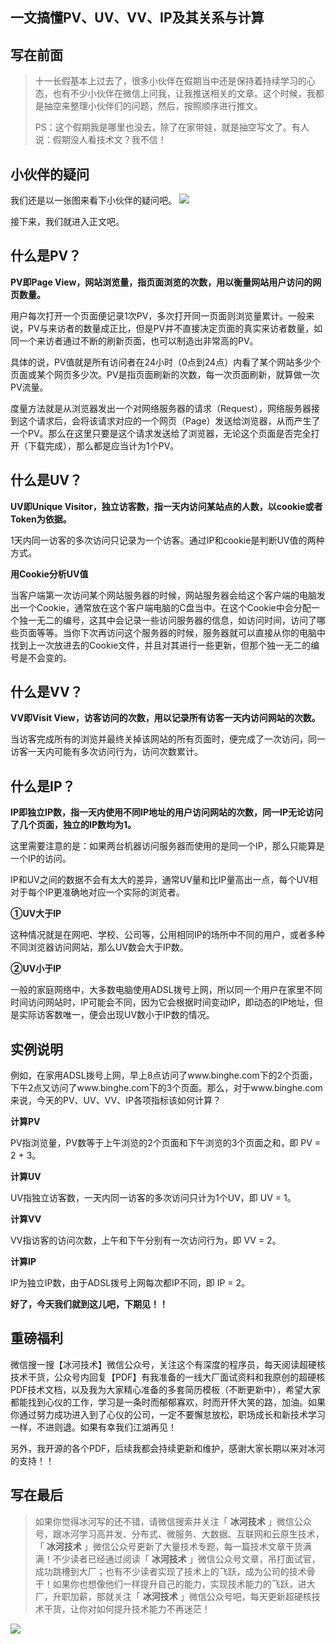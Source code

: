 ## 一文搞懂PV、UV、VV、IP及其关系与计算

## 写在前面

> 十一长假基本上过去了，很多小伙伴在假期当中还是保持着持续学习的心态，也有不少小伙伴在微信上问我，让我推送相关的文章。这个时候，我都是抽空来整理小伙伴们的问题，然后，按照顺序进行推文。
>
> PS：这个假期我是哪里也没去，除了在家带娃，就是抽空写文了。有人说：假期没人看技术文？我不信！

## 小伙伴的疑问

我们还是以一张图来看下小伙伴的疑问吧。
![](https://img-blog.csdnimg.cn/20201007124052719.jpg)


接下来，我们就进入正文吧。

## 什么是PV？

**PV即Page View，网站浏览量，指页面浏览的次数，用以衡量网站用户访问的网页数量。** 

用户每次打开一个页面便记录1次PV，多次打开同一页面则浏览量累计。一般来说，PV与来访者的数量成正比，但是PV并不直接决定页面的真实来访者数量，如同一个来访者通过不断的刷新页面，也可以制造出非常高的PV。

具体的说，PV值就是所有访问者在24小时（0点到24点）内看了某个网站多少个页面或某个网页多少次。PV是指页面刷新的次数，每一次页面刷新，就算做一次PV流量。

度量方法就是从浏览器发出一个对网络服务器的请求（Request），网络服务器接到这个请求后，会将该请求对应的一个网页（Page）发送给浏览器，从而产生了一个PV。那么在这里只要是这个请求发送给了浏览器，无论这个页面是否完全打开（下载完成），那么都是应当计为1个PV。

## 什么是UV？

**UV即Unique Visitor，独立访客数，指一天内访问某站点的人数，以cookie或者Token为依据。** 

1天内同一访客的多次访问只记录为一个访客。通过IP和cookie是判断UV值的两种方式。

**用Cookie分析UV值** 

当客户端第一次访问某个网站服务器的时候，网站服务器会给这个客户端的电脑发出一个Cookie，通常放在这个客户端电脑的C盘当中。在这个Cookie中会分配一个独一无二的编号，这其中会记录一些访问服务器的信息，如访问时间，访问了哪些页面等等。当你下次再访问这个服务器的时候，服务器就可以直接从你的电脑中找到上一次放进去的Cookie文件，并且对其进行一些更新，但那个独一无二的编号是不会变的。

## 什么是VV？

**VV即Visit View，访客访问的次数，用以记录所有访客一天内访问网站的次数。**

当访客完成所有的浏览并最终关掉该网站的所有页面时，便完成了一次访问，同一访客一天内可能有多次访问行为，访问次数累计。

## 什么是IP？

**IP即独立IP数，指一天内使用不同IP地址的用户访问网站的次数，同一IP无论访问了几个页面，独立的IP数均为1。** 

这里需要注意的是：如果两台机器访问服务器而使用的是同一个IP，那么只能算是一个IP的访问。

IP和UV之间的数据不会有太大的差异，通常UV量和比IP量高出一点，每个UV相对于每个IP更准确地对应一个实际的浏览者。

**①UV大于IP**

这种情况就是在网吧、学校、公司等，公用相同IP的场所中不同的用户，或者多种不同浏览器访问网站，那么UV数会大于IP数。

**②UV小于IP**

一般的家庭网络中，大多数电脑使用ADSL拨号上网，所以同一个用户在家里不同时间访问网站时，IP可能会不同，因为它会根据时间变动IP，即动态的IP地址，但是实际访客数唯一，便会出现UV数小于IP数的情况。

## 实例说明

例如，在家用ADSL拨号上网，早上8点访问了www.binghe.com下的2个页面，下午2点又访问了www.binghe.com下的3个页面。那么，对于www.binghe.com来说，今天的PV、UV、VV、IP各项指标该如何计算？

**计算PV** 

PV指浏览量，PV数等于上午浏览的2个页面和下午浏览的3个页面之和，即 PV = 2 + 3。

**计算UV**

UV指独立访客数，一天内同一访客的多次访问只计为1个UV，即 UV = 1。

**计算VV** 

VV指访客的访问次数，上午和下午分别有一次访问行为，即 VV = 2。

**计算IP**  

IP为独立IP数，由于ADSL拨号上网每次都IP不同，即 IP = 2。

**好了，今天我们就到这儿吧，下期见！！**

## 重磅福利

微信搜一搜【冰河技术】微信公众号，关注这个有深度的程序员，每天阅读超硬核技术干货，公众号内回复【PDF】有我准备的一线大厂面试资料和我原创的超硬核PDF技术文档，以及我为大家精心准备的多套简历模板（不断更新中），希望大家都能找到心仪的工作，学习是一条时而郁郁寡欢，时而开怀大笑的路，加油。如果你通过努力成功进入到了心仪的公司，一定不要懈怠放松，职场成长和新技术学习一样，不进则退。如果有幸我们江湖再见！       

另外，我开源的各个PDF，后续我都会持续更新和维护，感谢大家长期以来对冰河的支持！！

## 写在最后

> 如果你觉得冰河写的还不错，请微信搜索并关注「 **冰河技术** 」微信公众号，跟冰河学习高并发、分布式、微服务、大数据、互联网和云原生技术，「 **冰河技术** 」微信公众号更新了大量技术专题，每一篇技术文章干货满满！不少读者已经通过阅读「 **冰河技术** 」微信公众号文章，吊打面试官，成功跳槽到大厂；也有不少读者实现了技术上的飞跃，成为公司的技术骨干！如果你也想像他们一样提升自己的能力，实现技术能力的飞跃，进大厂，升职加薪，那就关注「 **冰河技术** 」微信公众号吧，每天更新超硬核技术干货，让你对如何提升技术能力不再迷茫！


![](https://img-blog.csdnimg.cn/20200906013715889.png)
